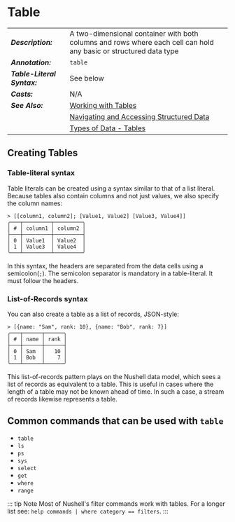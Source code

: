 # Table

|                             |                                                                                                                   |
| --------------------------- | ----------------------------------------------------------------------------------------------------------------- |
| **_Description:_**          | A two-dimensional container with both columns and rows where each cell can hold any basic or structured data type |
| **_Annotation:_**           | `table`                                                                                                           |
| **_Table-Literal Syntax:_** | See below                                                                                                         |
| **_Casts:_**                | N/A                                                                                                               |
| **_See Also:_**             | [Working with Tables](./working_with_tables.md)                                                                   |
|                             | [Navigating and Accessing Structured Data](/book/navigating_structured_data.md)                                   |
|                             | [Types of Data - Tables](/book/types_of_data.md#tables)                                                           |

## Creating Tables

### Table-literal syntax

Table literals can be created using a syntax similar to that of a list literal. Because tables also contain columns and not just values, we also specify the column names:

```nu
> [[column1, column2]; [Value1, Value2] [Value3, Value4]]
╭───┬─────────┬─────────╮
│ # │ column1 │ column2 │
├───┼─────────┼─────────┤
│ 0 │ Value1  │ Value2  │
│ 1 │ Value3  │ Value4  │
╰───┴─────────┴─────────╯
```

In this syntax, the headers are separated from the data cells using a semicolon(`;`). The semicolon separator is mandatory in a table-literal. It must follow the headers.

### List-of-Records syntax

You can also create a table as a list of records, JSON-style:

```nu
> [{name: "Sam", rank: 10}, {name: "Bob", rank: 7}]
╭───┬──────┬──────╮
│ # │ name │ rank │
├───┼──────┼──────┤
│ 0 │ Sam  │   10 │
│ 1 │ Bob  │    7 │
╰───┴──────┴──────╯
```

This list-of-records pattern plays on the Nushell data model, which sees a list of records as equivalent to a table. This is useful in cases where the length of a table may not be known ahead of time. In such a case, a stream of records likewise represents a table.

## Common commands that can be used with `table`

- `table`
- `ls`
- `ps`
- `sys`
- `select`
- `get`
- `where`
- `range`

::: tip Note
Most of Nushell's filter commands work with tables. For a longer list see: `help commands | where category == filters`.
:::
